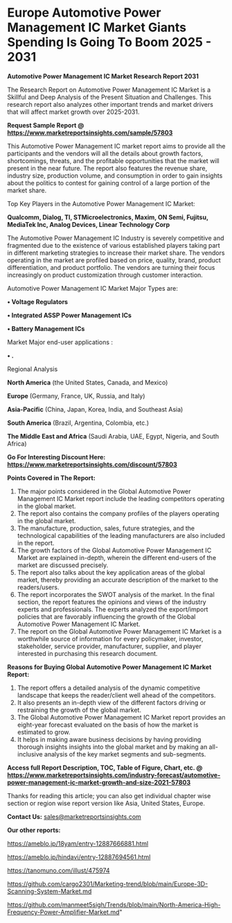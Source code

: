 # Europe Automotive Power Management IC Market Giants Spending Is Going To Boom 2025 - 2031

<strong>Automotive Power Management IC Market Research Report 2031</strong>

The Research Report on Automotive Power Management IC Market is a Skillful and Deep Analysis of the Present Situation and Challenges. This research report also analyzes other important trends and market drivers that will affect market growth over 2025-2031.

<strong>Request Sample Report @ <a href=https://www.marketreportsinsights.com/sample/57803>https://www.marketreportsinsights.com/sample/57803</a></strong>

This Automotive Power Management IC market report aims to provide all the participants and the vendors will all the details about growth factors, shortcomings, threats, and the profitable opportunities that the market will present in the near future. The report also features the revenue share, industry size, production volume, and consumption in order to gain insights about the politics to contest for gaining control of a large portion of the market share.

Top Key Players in the Automotive Power Management IC Market:

<strong>Qualcomm, Dialog, TI, STMicroelectronics, Maxim, ON Semi, Fujitsu, MediaTek Inc, Analog Devices, Linear Technology Corp</strong>

The Automotive Power Management IC Industry is severely competitive and fragmented due to the existence of various established players taking part in different marketing strategies to increase their market share. The vendors operating in the market are profiled based on price, quality, brand, product differentiation, and product portfolio. The vendors are turning their focus increasingly on product customization through customer interaction.

Automotive Power Management IC Market Major Types are:

<strong>• Voltage Regulators

• Integrated ASSP Power Management ICs

• Battery Management ICs</strong>

Market Major end-user applications :

<strong>• .</strong>

Regional Analysis

</u><strong><b>North America</b></strong> (the United States, Canada, and Mexico)

<strong><b>Europe </b></strong>(Germany, France, UK, Russia, and Italy)

<strong><b>Asia-Pacific</b></strong> (China, Japan, Korea, India, and Southeast Asia)

<strong><b>South America</b></strong> (Brazil, Argentina, Colombia, etc.)

<strong><b>The Middle East and Africa</b></strong> (Saudi Arabia, UAE, Egypt, Nigeria, and South Africa)

<strong>Go For Interesting Discount Here: <a href=https://www.marketreportsinsights.com/discount/57803>https://www.marketreportsinsights.com/discount/57803</a></strong>

<strong>Points Covered in The Report:</strong>
<ol>
  <li>The major points considered in the Global Automotive Power Management IC Market report include the leading competitors operating in the global market.</li>
  <li>The report also contains the company profiles of the players operating in the global market.</li>
  <li>The manufacture, production, sales, future strategies, and the technological capabilities of the leading manufacturers are also included in the report.</li>
  <li>The growth factors of the Global Automotive Power Management IC Market are explained in-depth, wherein the different end-users of the market are discussed precisely.</li>
  <li>The report also talks about the key application areas of the global market, thereby providing an accurate description of the market to the readers/users.</li>
  <li>The report incorporates the SWOT analysis of the market. In the final section, the report features the opinions and views of the industry experts and professionals. The experts analyzed the export/import policies that are favorably influencing the growth of the Global Automotive Power Management IC Market.</li>
  <li>The report on the Global Automotive Power Management IC Market is a worthwhile source of information for every policymaker, investor, stakeholder, service provider, manufacturer, supplier, and player interested in purchasing this research document.</li>
</ol>
<strong>Reasons for Buying Global Automotive Power Management IC Market Report:</strong>

<ol>
  <li>The report offers a detailed analysis of the dynamic competitive landscape that keeps the reader/client well ahead of the competitors.</li>
  <li>It also presents an in-depth view of the different factors driving or restraining the growth of the global market.</li>
  <li>The Global Automotive Power Management IC Market report provides an eight-year forecast evaluated on the basis of how the market is estimated to grow.</li>
  <li>It helps in making aware business decisions by having providing thorough insights insights into the global market and by making an all-inclusive analysis of the key market segments and sub-segments.</li>
</ol>
<strong>Access full Report Description, TOC, Table of Figure, Chart, etc. @ <a href=https://www.marketreportsinsights.com/industry-forecast/automotive-power-management-ic-market-growth-and-size-2021-57803>https://www.marketreportsinsights.com/industry-forecast/automotive-power-management-ic-market-growth-and-size-2021-57803</a></strong>


Thanks for reading this article; you can also get individual chapter wise section or region wise report version like Asia, United States, Europe.

<strong>Contact Us:</strong>
sales@marketreportsinsights.com

<strong>Our other reports:</strong>

<a href=https://ameblo.jp/18yam/entry-12887666881.html>https://ameblo.jp/18yam/entry-12887666881.html</a>

<a href=https://ameblo.jp/hindavi/entry-12887694561.html>https://ameblo.jp/hindavi/entry-12887694561.html</a>

<a href=https://tanomuno.com/illust/475974>https://tanomuno.com/illust/475974</a>

<a href=https://github.com/cargo2301/Marketing-trend/blob/main/Europe-3D-Scanning-System-Market.md>https://github.com/cargo2301/Marketing-trend/blob/main/Europe-3D-Scanning-System-Market.md</a>

<a href=https://github.com/manmeet5sigh/Trends/blob/main/North-America-High-Frequency-Power-Amplifier-Market.md>https://github.com/manmeet5sigh/Trends/blob/main/North-America-High-Frequency-Power-Amplifier-Market.md</a>"
